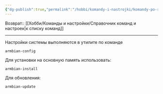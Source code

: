 ```yaml
---
{"dg-publish":true,"permalink":"/hobbi/komandy-i-nastrojki/komandy-po-rabote-s-armbian/"}
---
```


Возврат:: [[Хобби/Команды и настройки/Справочник команд и настроек\|к списку команд]]

---
Настройки системы выполняются в утилите по команде
```
armbian-config
```

Для установки на основную память использовать:
```shell
armbian-install
```

Для обновления:
```
armbian-update
```